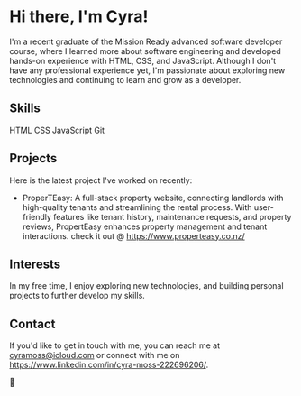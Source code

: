 # Hi there, I'm Cyra!
I'm a recent graduate of the Mission Ready advanced software developer course, where I learned more about software engineering and developed hands-on experience with HTML, CSS, and JavaScript. Although I don't have any professional experience yet, I'm passionate about exploring new technologies and continuing to learn and grow as a developer.

## Skills
HTML
CSS
JavaScript
Git
## Projects
Here is the latest project I've worked on recently:

- ProperTEasy: A full-stack property website, connecting landlords with high-quality tenants and streamlining the rental process. With user-friendly features like tenant history, maintenance requests, and property reviews, PropertEasy enhances property management and tenant interactions. check it out @ https://www.properteasy.co.nz/

## Interests 
In my free time, I enjoy exploring new technologies, and building personal projects to further develop my skills.

## Contact
If you'd like to get in touch with me, you can reach me at cyramoss@icloud.com or connect with me on https://www.linkedin.com/in/cyra-moss-222696206/.

🫶
